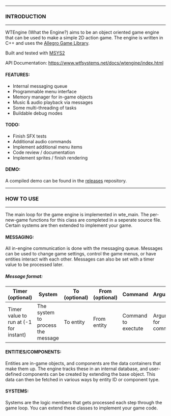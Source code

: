 
--------------------------
### INTRODUCTION
--------------------------

WTEngine (What the Engine?) aims to be an object oriented game engine that can be used to make a simple 2D action game.
The engine is written in C++ and uses the [Allegro Game Library](https://liballeg.org).

Built and tested with [MSYS2](https://www.msys2.org/)

API Documentation:  https://www.wtfsystems.net/docs/wtengine/index.html

#### FEATURES:
 - Internal messaging queue 
 - Programmable menu interface
 - Memory manager for in-game objects
 - Music & audio playback via messages
 - Some multi-threading of tasks
 - Buildable debug modes

#### TODO:
 - Finish SFX tests
 - Additional audio commands
 - Implement additional menu items
 - Code review / documentation
 - Implement sprites / finish rendering

#### DEMO:

A compiled demo can be found in the [releases](https://github.com/wtfsystems/releases) repository.

--------------------------
### HOW TO USE
--------------------------

The main loop for the game engine is implemented in wte_main.  The per-new-game functions for this class are completed in a seperate source file.  Certain systems are then extended to implement your game.

#### MESSAGING:

All in-engine communication is done with the messaging queue.  Messages can be used to change game settings, control the game menus, or have entities interact with each other.  Messages can also be set with a timer value to be processed later.

##### Message format:

| Timer (optional) | System | To (optional) | From (optional) | Command | Arguments |
| ----- | ------ | -- | ---- | ------- | --------- |
| Timer value to run at (-1 for instant) | The system to process the message | To entity | From entity | Command to exectute | Arguments for command |

#### ENTITIES/COMPONENTS:

Entities are in-game objects, and components are the data containers that make them up.  The engine tracks these in an internal database, and user-defined components can be created by extending the base object.  This data can then be fetched in various ways by entity ID or component type.

#### SYSTEMS:

Systems are the logic members that gets processed each step through the game loop.  You can extend these classes to implement your game code.
